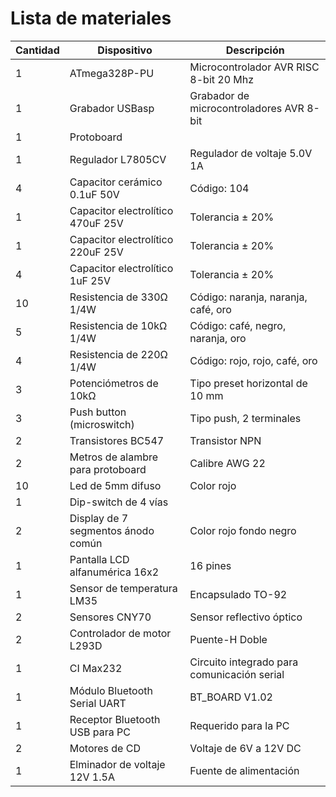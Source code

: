 # Lista de materiales

| Cantidad | Dispositivo | Descripción |
|---|---|---|
| 1 | ATmega328P-PU | Microcontrolador AVR RISC 8-bit 20 Mhz |
| 1 | Grabador USBasp | Grabador de microcontroladores AVR 8-bit |
| 1 | Protoboard | |
| 1 | Regulador L7805CV | Regulador de voltaje 5.0V 1A |
| 4 | Capacitor cerámico 0.1uF 50V | Código: 104 |
| 1 | Capacitor electrolítico 470uF 25V | Tolerancia ± 20% |
| 1 | Capacitor electrolítico 220uF 25V | Tolerancia ± 20% |
| 4 | Capacitor electrolítico 1uF 25V | Tolerancia ± 20% |
| 10 | Resistencia de 330Ω 1/4W | Código: naranja, naranja, café, oro |
| 5 | Resistencia de 10kΩ 1/4W | Código: café, negro, naranja, oro |
| 4 | Resistencia de 220Ω 1/4W | Código: rojo, rojo, café, oro| 
| 3 | Potenciómetros de 10kΩ | Tipo preset horizontal de 10 mm |
| 3 | Push button (microswitch) | Tipo push, 2 terminales |
| 2 | Transistores BC547 | Transistor NPN |
| 2 | Metros de alambre para protoboard | Calibre AWG 22 |
| 10 | Led de 5mm difuso | Color rojo|
| 1 | Dip-switch de 4 vías | |
| 2 | Display de 7 segmentos ánodo común | Color rojo fondo negro |
| 1 | Pantalla LCD alfanumérica 16x2 | 16 pines |
| 1 | Sensor de temperatura LM35 | Encapsulado TO-92|
| 2 | Sensores CNY70 | Sensor reflectivo óptico |
| 2 | Controlador de motor L293D | Puente-H Doble |
| 1 | CI Max232 | Circuito integrado para comunicación serial |
| 1 | Módulo Bluetooth Serial UART | BT_BOARD V1.02 |
| 1 | Receptor Bluetooth USB para PC | Requerido para la PC |
| 2 | Motores de CD | Voltaje de 6V a 12V DC|
| 1 | Elminador de voltaje 12V 1.5A | Fuente de alimentación | 
